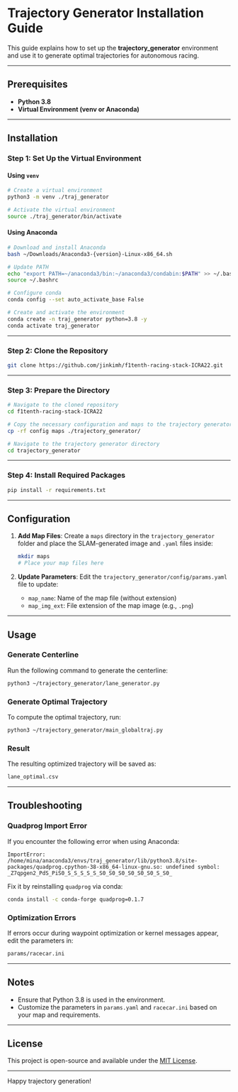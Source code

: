 # Trajectory Generator Installation Guide

This guide explains how to set up the **trajectory_generator** environment and use it to generate optimal trajectories for autonomous racing.

---

## Prerequisites

- **Python 3.8**
- **Virtual Environment (venv or Anaconda)**

---

## Installation

### Step 1: Set Up the Virtual Environment

#### Using `venv`
```bash
# Create a virtual environment
python3 -m venv ./traj_generator

# Activate the virtual environment
source ./traj_generator/bin/activate
```

#### Using Anaconda
```bash
# Download and install Anaconda
bash ~/Downloads/Anaconda3-{version}-Linux-x86_64.sh

# Update PATH
echo "export PATH=~/anaconda3/bin:~/anaconda3/condabin:$PATH" >> ~/.bashrc
source ~/.bashrc

# Configure conda
conda config --set auto_activate_base False

# Create and activate the environment
conda create -n traj_generator python=3.8 -y
conda activate traj_generator
```

---

### Step 2: Clone the Repository
```bash
git clone https://github.com/jinkimh/f1tenth-racing-stack-ICRA22.git
```

---

### Step 3: Prepare the Directory
```bash
# Navigate to the cloned repository
cd f1tenth-racing-stack-ICRA22

# Copy the necessary configuration and maps to the trajectory generator directory
cp -rf config maps ./trajectory_generator/

# Navigate to the trajectory generator directory
cd trajectory_generator
```

---

### Step 4: Install Required Packages
```bash
pip install -r requirements.txt
```

---

## Configuration

1. **Add Map Files**:
   Create a `maps` directory in the `trajectory_generator` folder and place the SLAM-generated image and `.yaml` files inside:
   ```bash
   mkdir maps
   # Place your map files here
   ```

2. **Update Parameters**:
   Edit the `trajectory_generator/config/params.yaml` file to update:
   - `map_name`: Name of the map file (without extension)
   - `map_img_ext`: File extension of the map image (e.g., `.png`)

---

## Usage

### Generate Centerline
Run the following command to generate the centerline:
```bash
python3 ~/trajectory_generator/lane_generator.py
```

### Generate Optimal Trajectory
To compute the optimal trajectory, run:
```bash
python3 ~/trajectory_generator/main_globaltraj.py
```

### Result
The resulting optimized trajectory will be saved as:
```bash
lane_optimal.csv
```

---

## Troubleshooting

### Quadprog Import Error
If you encounter the following error when using Anaconda:
```plaintext
ImportError: /home/mina/anaconda3/envs/traj_generator/lib/python3.8/site-packages/quadprog.cpython-38-x86_64-linux-gnu.so: undefined symbol: _Z7qpgen2_PdS_PiS0_S_S_S_S_S_S0_S0_S0_S0_S0_S0_S_S0_
```
Fix it by reinstalling `quadprog` via conda:
```bash
conda install -c conda-forge quadprog=0.1.7
```

### Optimization Errors
If errors occur during waypoint optimization or kernel messages appear, edit the parameters in:
```bash
params/racecar.ini
```

---

## Notes

- Ensure that Python 3.8 is used in the environment.
- Customize the parameters in `params.yaml` and `racecar.ini` based on your map and requirements.

---

## License

This project is open-source and available under the [MIT License](LICENSE).

---

Happy trajectory generation!
```
